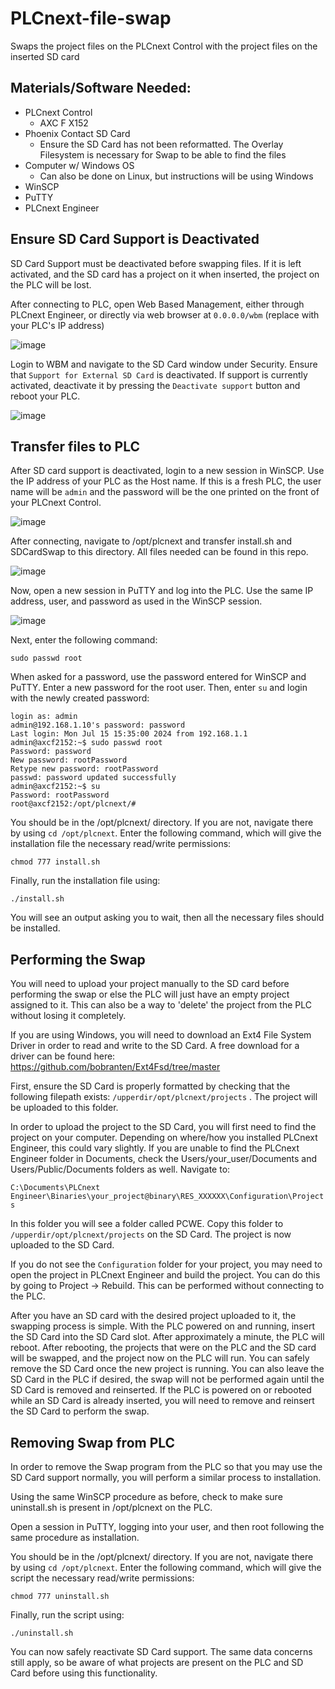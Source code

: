 # PLCnext-file-swap
Swaps the project files on the PLCnext Control with the project files on the inserted SD card

<h2> Materials/Software Needed: </h2>

* PLCnext Control
    * AXC F X152
* Phoenix Contact SD Card
    * Ensure the SD Card has not been reformatted. The Overlay Filesystem is necessary for Swap to be able to find the files
* Computer w/ Windows OS
    * Can also be done on Linux, but instructions will be using Windows
* WinSCP
* PuTTY
* PLCnext Engineer

<h2> Ensure SD Card Support is Deactivated </h2>

SD Card Support must be deactivated before swapping files. If it is left activated, and the SD card has a project on it when inserted, the project on the PLC will be lost. 

After connecting to PLC, open Web Based Management, either through PLCnext Engineer, or directly via web browser at `0.0.0.0/wbm` (replace with your PLC's IP address)

![image](https://github.com/user-attachments/assets/bea298c2-8b29-42d8-8612-8c14b7140654)

Login to WBM and navigate to the SD Card window under Security. Ensure that `Support for External SD Card` is deactivated. If support is currently activated, deactivate it by pressing the `Deactivate support` button and reboot your PLC.

![image](https://github.com/user-attachments/assets/21671b69-acf0-4a29-b263-6aa7769143c9)

<h2> Transfer files to PLC </h2>

After SD card support is deactivated, login to a new session in WinSCP. Use the IP address of your PLC as the Host name. If this is a fresh PLC, the user name will be `admin` and the password will be the one printed on the front of your PLCnext Control.

![image](https://github.com/user-attachments/assets/d2109d19-b523-492a-afb6-c2f1072121fc)

After connecting, navigate to /opt/plcnext and transfer install.sh and SDCardSwap to this directory. All files needed can be found in this repo.

![image](https://github.com/user-attachments/assets/286c876f-643f-478e-b7d9-0d7ed2e03d84)

Now, open a new session in PuTTY and log into the PLC. Use the same IP address, user, and password as used in the WinSCP session.

![image](https://github.com/user-attachments/assets/82967f32-0015-45bf-8253-ea8998067dca)

Next, enter the following command:
```
sudo passwd root
```
When asked for a password, use the password entered for WinSCP and PuTTY. Enter a new password for the root user. Then, enter `su` and login with the newly created password:
```
login as: admin
admin@192.168.1.10's password: password
Last login: Mon Jul 15 15:35:00 2024 from 192.168.1.1
admin@axcf2152:~$ sudo passwd root
Password: password
New password: rootPassword
Retype new password: rootPassword
passwd: password updated successfully
admin@axcf2152:~$ su
Password: rootPassword
root@axcf2152:/opt/plcnext/#
```

You should be in the /opt/plcnext/ directory. If you are not, navigate there by using `cd /opt/plcnext`. Enter the following command, which will give the installation file the necessary read/write permissions:
```
chmod 777 install.sh
```

Finally, run the installation file using:
```
./install.sh
```

You will see an output asking you to wait, then all the necessary files should be installed.

<h2> Performing the Swap </h2>

You will need to upload your project manually to the SD card before performing the swap or else the PLC will just have an empty project assigned to it. This can also be a way to 'delete' the project from the PLC without losing it completely.

If you are using Windows, you will need to download an Ext4 File System Driver in order to read and write to the SD Card. A free download for a driver can be found here: https://github.com/bobranten/Ext4Fsd/tree/master

First, ensure the SD Card is properly formatted by checking that the following filepath exists: `/upperdir/opt/plcnext/projects` . The project will be uploaded to this folder.

In order to upload the project to the SD Card, you will first need to find the project on your computer. Depending on where/how you installed PLCnext Engineer, this could vary slightly. If you are unable to find the PLCnext Engineer folder in Documents, check the Users/your_user/Documents and Users/Public/Documents folders as well. Navigate to:

`C:\Documents\PLCnext Engineer\Binaries\your_project@binary\RES_XXXXXX\Configuration\Projects` 

In this folder you will see a folder called PCWE. Copy this folder to `/upperdir/opt/plcnext/projects` on the SD Card. The project is now uploaded to the SD Card.

If you do not see the `Configuration` folder for your project, you may need to open the project in PLCnext Engineer and build the project. You can do this by going to Project -> Rebuild. This can be performed without connecting to the PLC.

After you have an SD card with the desired project uploaded to it, the swapping process is simple. With the PLC powered on and running, insert the SD Card into the SD Card slot. After approximately a minute, the PLC will reboot. After rebooting, the projects that were on the PLC and the SD card will be swapped, and the project now on the PLC will run. You can safely remove the SD Card once the new project is running. You can also leave the SD Card in the PLC if desired, the swap will not be performed again until the SD Card is removed and reinserted. If the PLC is powered on or rebooted while an SD Card is already inserted, you will need to remove and reinsert the SD Card to perform the swap.

<h2> Removing Swap from PLC </h2>

In order to remove the Swap program from the PLC so that you may use the SD Card support normally, you will perform a similar process to installation. 

Using the same WinSCP procedure as before, check to make sure uninstall.sh is present in /opt/plcnext on the PLC. 

Open a session in PuTTY, logging into your user, and then root following the same procedure as installation.

You should be in the /opt/plcnext/ directory. If you are not, navigate there by using `cd /opt/plcnext`. Enter the following command, which will give the script the necessary read/write permissions:
```
chmod 777 uninstall.sh
```

Finally, run the script using:
```
./uninstall.sh
```

You can now safely reactivate SD Card support. The same data concerns still apply, so be aware of what projects are present on the PLC and SD Card before using this functionality.
